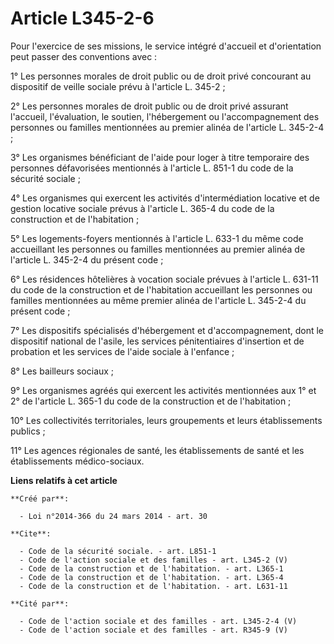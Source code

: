# Article L345-2-6

Pour l'exercice de ses missions, le service intégré d'accueil et d'orientation peut passer des conventions avec : 

1° Les personnes morales de droit public ou de droit privé concourant au dispositif de veille sociale prévu à l'article L.
345-2 ; 

2° Les personnes morales de droit public ou de droit privé assurant l'accueil, l'évaluation, le soutien, l'hébergement ou
l'accompagnement des personnes ou familles mentionnées au premier alinéa de l'article L. 345-2-4 ; 

3° Les organismes bénéficiant de l'aide pour loger à titre temporaire des personnes défavorisées mentionnés à l'article L.
851-1 du code de la sécurité sociale ; 

4° Les organismes qui exercent les activités d'intermédiation locative et de gestion locative sociale prévus à l'article L.
365-4 du code de la construction et de l'habitation ; 

5° Les logements-foyers mentionnés à l'article L. 633-1 du même code accueillant les personnes ou familles mentionnées au
premier alinéa de l'article L. 345-2-4 du présent code ; 

6° Les résidences hôtelières à vocation sociale prévues à l'article L. 631-11 du code de la construction et de l'habitation
accueillant les personnes ou familles mentionnées au même premier alinéa de l'article L. 345-2-4 du présent code ; 

7° Les dispositifs spécialisés d'hébergement et d'accompagnement, dont le dispositif national de l'asile, les services
pénitentiaires d'insertion et de probation et les services de l'aide sociale à l'enfance ; 

8° Les bailleurs sociaux ; 

9° Les organismes agréés qui exercent les activités mentionnées aux 1° et 2° de l'article L. 365-1 du code de la construction
et de l'habitation ; 

10° Les collectivités territoriales, leurs groupements et leurs établissements publics ; 

11° Les agences régionales de santé, les établissements de santé et les établissements médico-sociaux.

**Liens relatifs à cet article**

	**Créé par**:

	  - Loi n°2014-366 du 24 mars 2014 - art. 30

	**Cite**:

	  - Code de la sécurité sociale. - art. L851-1
	  - Code de l'action sociale et des familles - art. L345-2 (V)
	  - Code de la construction et de l'habitation. - art. L365-1
	  - Code de la construction et de l'habitation. - art. L365-4
	  - Code de la construction et de l'habitation. - art. L631-11

	**Cité par**:

	  - Code de l'action sociale et des familles - art. L345-2-4 (V)
	  - Code de l'action sociale et des familles - art. R345-9 (V)

